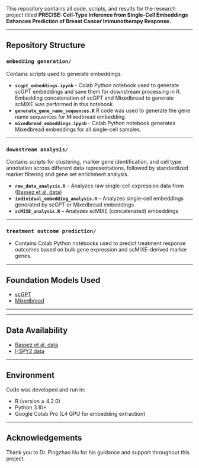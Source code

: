 This repository contains all code, scripts, and results for the research project titled **PRECISE: Cell-Type Inference from Single-Cell Embeddings Enhances Prediction of Breast Cancer Immunotherapy Response.**  

---

## Repository Structure


### `embedding generation/`  
Contains scripts used to generate embeddings.

- **`scgpt_embeddings.ipynb`** - Colab Python notebook used to generate scGPT embeddings and save them for downstream processing in R. Embedding concatenation of scGPT and Mixedbread to generate scMIXE was performed in this notebook.
- **`generate_gene_name_sequences.R`** R code was used to generate the gene name sequences for Mixedbread embedding. 
- **`mixedbread_embeddings.ipynb`** - Colab Python notebook generates Mixedbread embeddings for all single-cell samples.

---


### `downstream analysis/`  
Contains scripts for clustering, marker gene identification, and cell type annotation across different data representations, followed by standardized marker filtering and gene set enrichment analysis.

- **`raw_data_analysis.R`** – Analyzes raw single-cell expression data from ([Bassez et al. data](https://lambrechtslab.sites.vib.be/en/single-cell))
- **`individual_embedding_analysis.R`** – Analyzes single-cell embeddings generated by scGPT or Mixedbread embeddings
- **`scMIXE_analysis.R`** – Analyzes scMIXE (concatenated) embeddings 

---

### `treatment outcome prediction/`
- Contains Colab Python notebooks used to predict treatment response outcomes based on bulk gene expression and scMIXE-derived marker genes.


--- 

## Foundation Models Used
- [scGPT](https://github.com/bowang-lab/scGPT)
- [Mixedbread](https://www.mixedbread.com/docs/inference/embedding)

---

--- 

## Data Availability
- [Bassez et al. data](https://lambrechtslab.sites.vib.be/en/single-cell)
- [I-SPY2 data](https://www.ncbi.nlm.nih.gov/geo/query/acc.cgi?acc=GSE194040)

---

## Environment  
Code was developed and run in:
- R (version ≥ 4.2.0)
- Python 3.10+
- Google Colab Pro (L4 GPU for embedding extraction)

--- 

## Acknowledgements
Thank you to Dr. Pingzhao Hu for his guidance and support throughout this project. 


